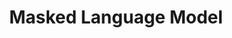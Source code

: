 ---
title: "Masked Language Model"

categories: ['']

tags: ['Masked', 'Language', 'Model']

arabic: ['نموذج لغة مقنعة']

publishers: ['معجم مصطلحات التعلم الآلي والتعلم العميق وعلم البيانات']

types: "word"

slug: ""
---